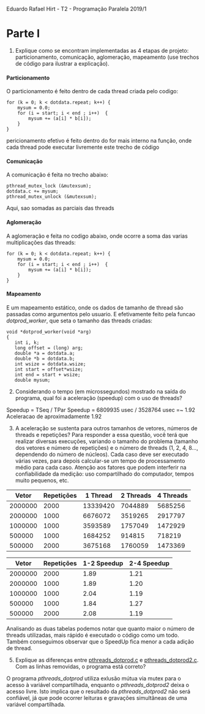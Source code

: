 Eduardo Rafael Hirt - T2 - Programação Paralela 2019/1

# Parte I

1. Explique como se encontram implementadas as 4 etapas de projeto: particionamento, comunicação, aglomeração, mapeamento (use trechos de código para ilustrar a explicação).

#### Particionamento

O particionamento é feito dentro de cada thread criada pelo codigo:

```
for (k = 0; k < dotdata.repeat; k++) {
    mysum = 0.0;
    for (i = start; i < end ; i++)  {
        mysum += (a[i] * b[i]);
    }
}
```

pericionamento efetivo é feito dentro do for mais interno na função, onde cada thread pode executar livremente este trecho de código



#### Comunicação

A comunicação é feita no trecho abaixo:

```
pthread_mutex_lock (&mutexsum);
dotdata.c += mysum;
pthread_mutex_unlock (&mutexsum);
```

Aqui, sao somadas as parciais das threads


#### Aglomeração

A aglomeração e feita no codigo abaixo, onde ocorre a soma das varias multiplicações das threads:

```
for (k = 0; k < dotdata.repeat; k++) {
    mysum = 0.0;
    for (i = start; i < end ; i++)  {
        mysum += (a[i] * b[i]);
    }
}
```

#### Mapeamento

E um mapeamento estático, onde os dados de tamanho de thread são passadas como argumentos pelo usuario. E efetivamente feito pela funcao *dotprod_worker*, que seta o tamanho das threads criadas:

```
void *dotprod_worker(void *arg)
{
   int i, k;
   long offset = (long) arg;
   double *a = dotdata.a;
   double *b = dotdata.b;     
   int wsize = dotdata.wsize;
   int start = offset*wsize;
   int end = start + wsize;
   double mysum;
```



2. Considerando o tempo (em microssegundos) mostrado na saída do programa, qual foi a aceleração (speedup) com o uso de threads?

Speedup = TSeq / TPar
Speedup = 6809935 usec / 3528764 usec =~ 1.92
Aceleracao de aproximadamente 1.92




3. A aceleração se sustenta para outros tamanhos de vetores, números de threads e repetições? Para responder a essa questão, você terá que realizar diversas execuções, variando o tamanho do problema (tamanho dos vetores e número de repetições) e o número de threads (1, 2, 4, 8..., dependendo do número de núcleos). Cada caso deve ser executado várias vezes, para depois calcular-se um tempo de processamento médio para cada caso. Atenção aos fatores que podem interferir na confiabilidade da medição: uso compartilhado do computador, tempos muito pequenos, etc.

| Vetor    | Repetições | 1 Thread | 2 Threads | 4 Threads |
| -------- | ---------- | -------- | --------- | --------- |
| 2000000  | 2000       | 13339420 | 7044889   | 5685256   |
| 2000000  | 1000       | 6676072  | 3519265   | 2917797   |
| 1000000  | 1000       | 3593589  | 1757049   | 1472929   |
| 500000   | 1000       | 1684252  | 914815    | 718219    |
| 500000   | 2000       | 3675168  | 1760059   | 1473369   |


| Vetor    | Repetições | 1-2 Speedup        | 2-4 Speedup        |
| -------- | ---------- | ------------------ | ------------------ |
| 2000000  | 2000       | 1.89               | 1.21               |
| 2000000  | 1000       | 1.89               | 1.20               |
| 1000000  | 1000       | 2.04               | 1.19               |
| 500000   | 1000       | 1.84               | 1.27               |
| 500000   | 2000       | 2.08               | 1.19               |

Analisando as duas tabelas podemos notar que quanto maior o número de threads utilizadas, mais rápido é executado o código como um todo. Também conseguimos observar que o SpeedUp fica menor a cada adição de thread.



5. Explique as diferenças entre [pthreads_dotprod.c](pthreads_dotprod/pthreads_dotprod.c) e [pthreads_dotprod2.c](pthreads_dotprod/pthreads_dotprod2.c). Com as linhas removidas, o programa está correto?

O programa *pthreads_dotprod* utiliza exlusão mútua via mutex para o acesso à variável compartilhada, enquanto o *pthreads_dotprod2* deixa o acesso livre. Isto implica que o resultado da *pthreads_dotprod2* não será confiável, já que pode ocorrer leituras e gravações simultâneas de uma variável compartilhada.


